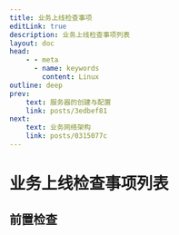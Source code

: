 ```yaml
---
title: 业务上线检查事项
editLink: true
description: 业务上线检查事项列表
layout: doc
head:
    - - meta
      - name: keywords
        content: Linux
outline: deep
prev:
    text: 服务器的创建与配置
    link: posts/3edbef81
next:
    text: 业务网络架构
    link: posts/0315077c
---
```


# 业务上线检查事项列表

## 前置检查

